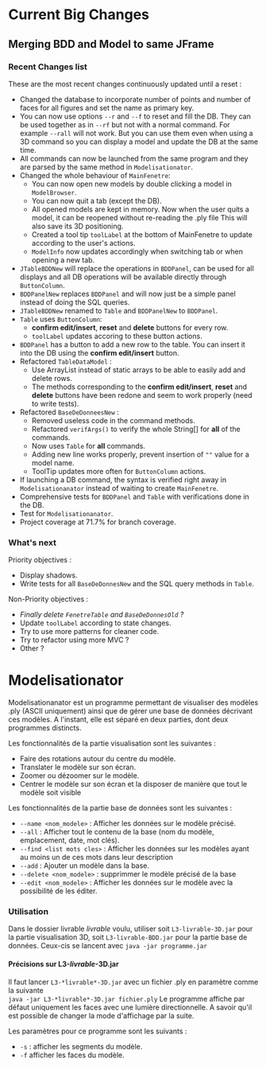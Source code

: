 # Current Big Changes
## Merging BDD and Model to same JFrame

### Recent Changes list
These are the most recent changes continuously updated until a reset :
  - Changed the database to incorporate number of points and number of faces for all figures and set the name as primary key.
  - You can now use options `--r` and `--f` to reset and fill the DB. They can be used together as in `--rf` but not with a normal command. For example `--rall` will not work. But you can use them even when using a 3D command so you can display a model and update the DB at the same time.
  - All commands can now be launched from the same program and they are parsed by the same method in `Modelisationator`.
  - Changed the whole behaviour of `MainFenetre`:
    - You can now open new models by double clicking a model in `ModelBrowser`.
    - You can now quit a tab (except the DB).
     - All opened models are kept in memory. Now when the user quits a model, it can be reopened without re-reading the .ply file This will also save its 3D positioning.
     - Created a tool tip `toolLabel` at the bottom of MainFenetre to update according to the user's actions.
    - `ModelInfo` now updates accordingly when switching tab or when opening a new tab.
  - `JTableBDDNew` will replace the operations in `BDDPanel`, can be used for all displays and all DB operations will be available directly through `ButtonColumn`.
  - `BDDPanelNew` replaces `BDDPanel` and will now just be a simple panel instead of doing the SQL queries.
  - `JTableBDDNew` renamed to `Table` and `BDDPanelNew` to `BDDPanel`.
  - `Table` uses `ButtonColumn`:
    - **confirm edit/insert**, **reset** and **delete** buttons for every row.
    - `toolLabel` updates accoring to these button actions.
  - `BDDPanel` has a button to add a new row to the table. You can insert it into the DB using the **confirm edit/insert** button.
  - Refactored `TableDataModel` : 
    - Use ArrayList instead of static arrays to be able to easily add and delete rows.
    - The methods corresponding to the **confirm edit/insert**, **reset** and **delete** buttons have been redone and seem to work properly (need to write tests).
  - Refactored `BaseDeDonneesNew` :
    - Removed useless code in the command methods.
    - Refactored `verifArgs()` to verify the whole String[] for **all** of the commands.
    - Now uses `Table` for **all** commands.
    - Adding new line works properly, prevent insertion of `""` value for a model name.
    - ToolTip updates more often for `ButtonColumn` actions.
  - If launching a DB command, the syntax is verified right away in `Modelisationanator` instead of waiting to create `MainFenetre`.
  - Comprehensive tests for `BDDPanel` and `Table` with verifications done in the DB.
  - Test for `Modelisationanator`.
  - Project coverage at 71.7% for branch coverage.
  
### What's next
Priority objectives :
  - Display shadows.
  - Write tests for all `BaseDeDonnesNew` and the SQL query methods in `Table`.

Non-Priority objectives :
  - *Finally delete `FenetreTable` and `BaseDeDonnesOld` ?*
  - Update `toolLabel` according to state changes.
  - Try to use more patterns for cleaner code.
  - Try to refactor using more MVC ?
  - Other ?

# Modelisationator

Modelisationanator est un programme permettant de visualiser des modèles .ply (ASCII uniquement) ainsi que de gérer une base de données décrivant ces modèles. A l'instant, elle est séparé en deux parties, dont deux programmes distincts.

Les fonctionnalités de la partie visualisation sont les suivantes :
  - Faire des rotations autour du centre du modèle.
  - Translater le modèle sur son écran.
  - Zoomer ou dézoomer sur le modèle.
  - Centrer le modèle sur son écran et la disposer de manière que tout le modèle soit visible

Les fonctionnalités de la partie base de données sont les suivantes :
  - `--name <nom_modele>` : Afficher les données sur le modèle précisé.
  - `--all` : Afficher tout le contenu de la base (nom du modèle, emplacement, date, mot clés).
  - `--find <list mots cles>` : Afficher les données sur les modèles ayant au moins un de ces mots dans leur description
  - `--add` : Ajouter un modèle dans la base.
  - `--delete <nom_modele>` : supprimmer le modèle précisé de la base
  - `--edit <nom_modele>` : Afficher les données sur le modèle avec la possibilité de les éditer.

### Utilisation

Dans le dossier livrable *livrable* voulu, utiliser soit `L3-livrable-3D.jar` pour la partie visualisation 3D, soit `L3-livrable-BDD.jar` pour la partie base de données.
Ceux-cis se lancent avec `java -jar programme.jar`

#### Précisions sur L3-*livrable*-3D.jar

Il faut lancer `L3-*livrable*-3D.jar` avec un fichier .ply en paramètre comme la suivante  
`java -jar L3-*livrable*-3D.jar fichier.ply`
Le programme affiche par défaut uniquement les faces avec une lumière directionnelle. A savoir qu'il est possible de changer la mode d'affichage par la suite.

Les paramètres pour ce programme sont les suivants :
  - `-s` : afficher les segments du modèle.
  - `-f` afficher les faces du modèle.

